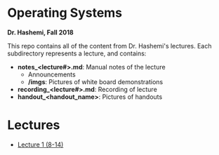 # Operating Systems
**Dr. Hashemi, Fall 2018**

This repo contains all of the content from Dr. Hashemi's lectures. Each subdirectory represents a lecture, and contains:
- **notes_<lecture#>.md**: Manual notes of the lecture
    - Announcements
    - **/imgs**: Pictures of white board demonstrations
- **recording_<lecture#>.md**: Recording of lecture
- **handout_<handout_name>**: Pictures of handouts

# Lectures
- [Lecture 1 (8-14)](./lecture_1%20(8-14))
